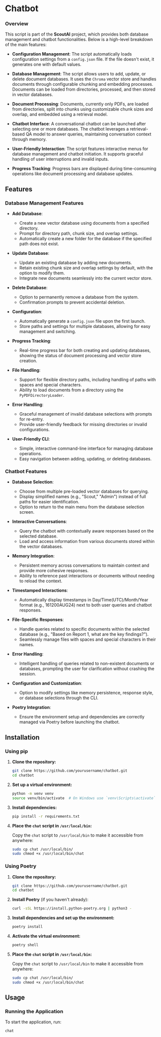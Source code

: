 # Chatbot

### Overview

This script is part of the **ScoutAI** project, which provides both database management and chatbot functionalities. Below is a high-level breakdown of the main features:

- **Configuration Management**: 
  The script automatically loads configuration settings from a `config.json` file. If the file doesn't exist, it generates one with default values.

- **Database Management**:
  The script allows users to add, update, or delete document databases. It uses the `Chroma` vector store and handles documents through configurable chunking and embedding processes. Documents can be loaded from directories, processed, and then stored in vector databases.

- **Document Processing**:
  Documents, currently only PDFs, are loaded from directories, split into chunks using customizable chunk sizes and overlap, and embedded using a retrieval model.

- **Chatbot Interface**:
  A conversational chatbot can be launched after selecting one or more databases. The chatbot leverages a retrieval-based QA model to answer queries, maintaining conversation context through memory.

- **User-Friendly Interaction**:
  The script features interactive menus for database management and chatbot initiation. It supports graceful handling of user interruptions and invalid inputs.

- **Progress Tracking**:
  Progress bars are displayed during time-consuming operations like document processing and database updates.


## Features

### Database Management Features

- **Add Database**:
  - Create a new vector database using documents from a specified directory.
  - Prompt for directory path, chunk size, and overlap settings.
  - Automatically create a new folder for the database if the specified path does not exist.

- **Update Database**:
  - Update an existing database by adding new documents.
  - Retain existing chunk size and overlap settings by default, with the option to modify them.
  - Integrate new documents seamlessly into the current vector store.

- **Delete Database**:
  - Option to permanently remove a database from the system.
  - Confirmation prompts to prevent accidental deletion.

- **Configuration**:
  - Automatically generate a `config.json` file upon the first launch.
  - Store paths and settings for multiple databases, allowing for easy management and switching.

- **Progress Tracking**:
  - Real-time progress bar for both creating and updating databases, showing the status of document processing and vector store creation.

- **File Handling**:
  - Support for flexible directory paths, including handling of paths with spaces and special characters.
  - Ability to load documents from a directory using the `PyPDFDirectoryLoader`.

- **Error Handling**:
  - Graceful management of invalid database selections with prompts for re-entry.
  - Provide user-friendly feedback for missing directories or invalid configurations.

- **User-Friendly CLI**:
  - Simple, interactive command-line interface for managing database operations.
  - Easy navigation between adding, updating, or deleting databases.
 
### Chatbot Features

- **Database Selection**:
  - Choose from multiple pre-loaded vector databases for querying.
  - Display simplified names (e.g., "Scout," "Admin") instead of full paths for easier identification.
  - Option to return to the main menu from the database selection screen.

- **Interactive Conversations**:
  - Query the chatbot with contextually aware responses based on the selected database.
  - Load and access information from various documents stored within the vector databases.
  
- **Memory Integration**:
  - Persistent memory across conversations to maintain context and provide more cohesive responses.
  - Ability to reference past interactions or documents without needing to reload the context.

- **Timestamped Interactions**:
  - Automatically display timestamps in Day/Time(UTC)/Month/Year format (e.g., 161200AUG24) next to both user queries and chatbot responses.
  
- **File-Specific Responses**:
  - Handle queries related to specific documents within the selected database (e.g., "Based on Report 1, what are the key findings?").
  - Seamlessly manage files with spaces and special characters in their names.

- **Error Handling**:
  - Intelligent handling of queries related to non-existent documents or databases, prompting the user for clarification without crashing the session.
  
- **Configuration and Customization**:
  - Option to modify settings like memory persistence, response style, or database selections through the CLI.

- **Poetry Integration**:
  - Ensure the environment setup and dependencies are correctly managed via Poetry before launching the chatbot.



## Installation

### Using pip

1. **Clone the repository:**

    ```bash
    git clone https://github.com/yourusername/chatbot.git
    cd chatbot
    ```

2. **Set up a virtual environment:**

    ```bash
    python -m venv venv
    source venv/bin/activate  # On Windows use `venv\Scripts\activate`
    ```

3. **Install dependencies:**

    ```bash
    pip install -r requirements.txt
    ```

4. **Place the `chat` script in `/usr/local/bin`:**

    Copy the `chat` script to `/usr/local/bin` to make it accessible from anywhere:

    ```bash
    sudo cp chat /usr/local/bin/
    sudo chmod +x /usr/local/bin/chat
    ```

### Using Poetry

1. **Clone the repository:**

    ```bash
    git clone https://github.com/yourusername/chatbot.git
    cd chatbot
    ```

2. **Install Poetry** (if you haven't already):

    ```bash
    curl -sSL https://install.python-poetry.org | python3 -
    ```

3. **Install dependencies and set up the environment:**

    ```bash
    poetry install
    ```

4. **Activate the virtual environment:**

    ```bash
    poetry shell
    ```

5. **Place the `chat` script in `/usr/local/bin`:**

    Copy the `chat` script to `/usr/local/bin` to make it accessible from anywhere:

    ```bash
    sudo cp chat /usr/local/bin/
    sudo chmod +x /usr/local/bin/chat
    ```

## Usage

### Running the Application

To start the application, run:

```bash
chat
